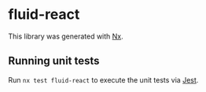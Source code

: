 # fluid-react

This library was generated with [Nx](https://nx.dev).

## Running unit tests

Run `nx test fluid-react` to execute the unit tests via [Jest](https://jestjs.io).
